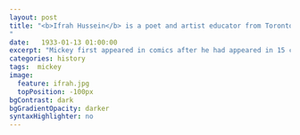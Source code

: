 ```yaml
---
layout: post
title: "<b>Ifrah Hussein</b> is a poet and artist educator from Toronto. Ifrah started writing at age 12 and began spoken word and performance art at 14. Ifrah speaks mainly about her experiences, aspirations and world affairs. Ifrah became Burlington’s Grand Slam Champion in 2016, came in 5th of 96 Women at the Women of the World Poetry Slam in Dallas, Texas and was crowned the 2017 Canadian Individual Poetry Slam Champion.
"
date:   1933-01-13 01:00:00
excerpt: "Mickey first appeared in comics after he had appeared in 15 commercially successful animated shorts and was easily recognized by ..."
categories: history
tags:  mickey
image:
  feature: ifrah.jpg
  topPosition: -100px
bgContrast: dark
bgGradientOpacity: darker
syntaxHighlighter: no
---
```

